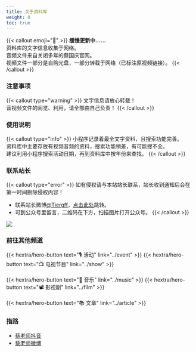 ```yaml
---
title: 关于资料库
weight: 8
toc: true
---
```



{{< callout emoji="🍰" >}}
**缓慢更新中……**<br>
资料库的文字信息收集于网络。<br>音频文件来自关闭多年的蔡国庆官网。<br>视频文件一部分是自购光盘，一部分转载于网络（已标注原视频链接）。
{{< /callout >}}

### 注意事项

{{< callout type="warning" >}}
文字信息请放心转载！<br>
音视频文件的阅览、利用，请全部由自己负责！
{{< /callout >}}

### 使用说明

{{< callout type="info" >}}
小程序记录着最全文字资料，且搜索功能完善。<br>
资料库中主要存放有视频音频的资料，搜索功能稍差，有可能搜不全。<br>
建议利用小程序搜索活动日期，再到资料库中按年份来查找。
{{< /callout >}}

### 联系站长

{{< callout type="error" >}}
如有侵权请与本站站长联系，站长收到通知后会在第一时间删除侵权内容！
* 联系站长微博[@Tiergff](https://weibo.com/u/1715034620)，[点击此处](https://weibo.com/u/1715034620)跳转。
* 可到公众号里留言，二维码在下方，扫描图片打开公众号。
{{< /callout >}}

<img src="../qrcode.jpg">

### 前往其他频道
{{< hextra/hero-button text="🎙️ 活动" link="../event" >}}
{{< hextra/hero-button text="📺 电视节目" link="../show" >}}
<br><br>
{{< hextra/hero-button text="🎻 音乐" link="../music" >}}
{{< hextra/hero-button text="📽️ 影视剧" link="../film" >}}
<br><br>
{{< hextra/hero-button text="📚 文章" link="../article" >}}


### 指路

- [蔡老师抖音](https://www.douyin.com/user/MS4wLjABAAAAbHn3G08HwM_IuI7bnjOjPYmRXvpaMIHd2r3agvSa0HYk0bNoNrd7CMpWq013KoNQ/)
- [蔡老师微博](https://weibo.com/u/6041616816/)
